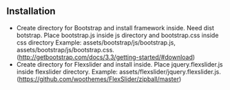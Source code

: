 ## Installation
* Create directory for Bootstrap and install framework inside. 
Need dist botstrap. Place bootstrap.js inside js directory and
bootstrap.css inside css directory
Example: assets/bootstrap/js/bootstrap.js, assets/bootstrap/js/bootstrap.css.
(http://getbootstrap.com/docs/3.3/getting-started/#download)
* Create directory for Flexslider and install inside. 
Place jquery.flexslider.js inside flexslider directory.
Example: assets/flexslider/jquery.flexslider.js.
(https://github.com/woothemes/FlexSlider/zipball/master)
